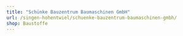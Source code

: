 ```yaml
---
title: "Schünke Bauzentrum Baumaschinen GmbH"
url: /singen-hohentwiel/schuenke-bauzentrum-baumaschinen-gmbh/
shop: Baustoffe
---
```

